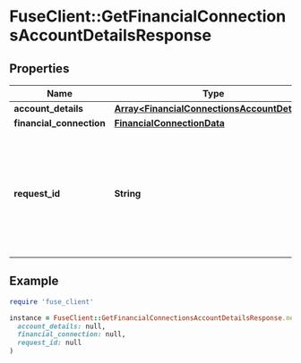 # FuseClient::GetFinancialConnectionsAccountDetailsResponse

## Properties

| Name | Type | Description | Notes |
| ---- | ---- | ----------- | ----- |
| **account_details** | [**Array&lt;FinancialConnectionsAccountDetails&gt;**](FinancialConnectionsAccountDetails.md) |  | [optional] |
| **financial_connection** | [**FinancialConnectionData**](FinancialConnectionData.md) |  | [optional] |
| **request_id** | **String** | An identifier that is exclusive to the request and can serve as a means for investigating and resolving issues. | [optional] |

## Example

```ruby
require 'fuse_client'

instance = FuseClient::GetFinancialConnectionsAccountDetailsResponse.new(
  account_details: null,
  financial_connection: null,
  request_id: null
)
```

